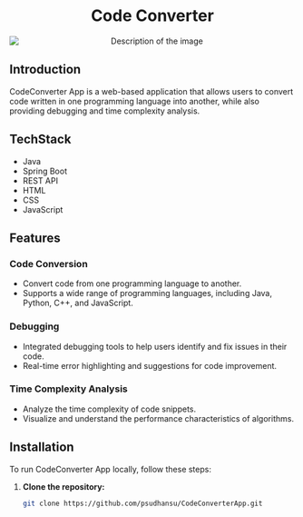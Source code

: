 <h1 align="center">Code Converter</h1>

<p align="center">
   <img src="https://github.com/psudhansu/CodeConverterApp/assets/119405182/c3dbcf56-afdd-495f-86c0-66252d5f7d9c)" alt="Description of the image" style="display: block; margin: 0 auto;">
</p>

## Introduction

CodeConverter App is a web-based application that allows users to convert code written in one programming language into another, while also providing debugging and time complexity analysis.

## TechStack
- Java
- Spring Boot
- REST API
- HTML
- CSS
- JavaScript

## Features

### Code Conversion

- Convert code from one programming language to another.
- Supports a wide range of programming languages, including Java, Python, C++, and JavaScript.

### Debugging

- Integrated debugging tools to help users identify and fix issues in their code.
- Real-time error highlighting and suggestions for code improvement.

### Time Complexity Analysis

- Analyze the time complexity of code snippets.
- Visualize and understand the performance characteristics of algorithms.

## Installation

To run CodeConverter App locally, follow these steps:

1. **Clone the repository:**

   ```bash
   git clone https://github.com/psudhansu/CodeConverterApp.git

